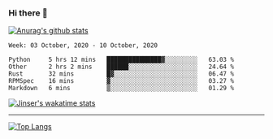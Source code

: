 ### Hi there 👋

[![Anurag's github stats](https://github-readme-stats.vercel.app/api?username=jinserrr&show_icons=true)](https://github.com/anuraghazra/github-readme-stats)


<!--START_SECTION:waka-->
```text
Week: 03 October, 2020 - 10 October, 2020

Python     5 hrs 12 mins   ███████████████▓░░░░░░░░░   63.03 % 
Other      2 hrs 2 mins    ██████░░░░░░░░░░░░░░░░░░░   24.64 % 
Rust       32 mins         █▓░░░░░░░░░░░░░░░░░░░░░░░   06.47 % 
RPMSpec    16 mins         ▓░░░░░░░░░░░░░░░░░░░░░░░░   03.27 % 
Markdown   6 mins          ▒░░░░░░░░░░░░░░░░░░░░░░░░   01.29 % 
```
<!--END_SECTION:waka-->

[![Jinser's wakatime stats](https://github-readme-stats.vercel.app/api/wakatime?username=jinser)](https://github.com/anuraghazra/github-readme-stats)

***

[![Top Langs](https://github-readme-stats.vercel.app/api/top-langs/?username=jinserrr)](https://github.com/anuraghazra/github-readme-stats)

